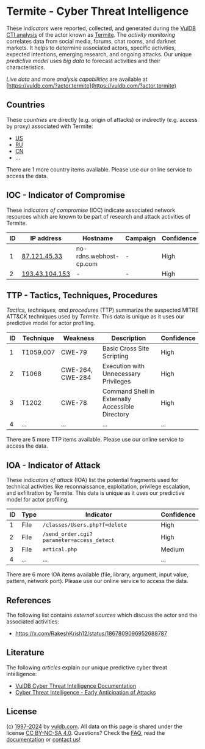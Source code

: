 # Termite - Cyber Threat Intelligence

These _indicators_ were reported, collected, and generated during the [VulDB CTI analysis](https://vuldb.com/?kb.cti) of the actor known as [Termite](https://vuldb.com/?actor.termite). The _activity monitoring_ correlates data from social media, forums, chat rooms, and darknet markets. It helps to determine associated actors, specific activities, expected intentions, emerging research, and ongoing attacks. Our unique _predictive model_ uses _big data_ to forecast activities and their characteristics.

_Live data_ and more _analysis capabilities_ are available at [https://vuldb.com/?actor.termite](https://vuldb.com/?actor.termite)

## Countries

These _countries_ are directly (e.g. origin of attacks) or indirectly (e.g. access by proxy) associated with Termite:

* [US](https://vuldb.com/?country.us)
* [RU](https://vuldb.com/?country.ru)
* [CN](https://vuldb.com/?country.cn)
* ...

There are 1 more country items available. Please use our online service to access the data.

## IOC - Indicator of Compromise

These _indicators of compromise_ (IOC) indicate associated network resources which are known to be part of research and attack activities of Termite.

ID | IP address | Hostname | Campaign | Confidence
-- | ---------- | -------- | -------- | ----------
1 | [87.121.45.33](https://vuldb.com/?ip.87.121.45.33) | no-rdns.webhost-cp.com | - | High
2 | [193.43.104.153](https://vuldb.com/?ip.193.43.104.153) | - | - | High

## TTP - Tactics, Techniques, Procedures

_Tactics, techniques, and procedures_ (TTP) summarize the suspected MITRE ATT&CK techniques used by _Termite_. This data is unique as it uses our predictive model for actor profiling.

ID | Technique | Weakness | Description | Confidence
-- | --------- | -------- | ----------- | ----------
1 | T1059.007 | CWE-79 | Basic Cross Site Scripting | High
2 | T1068 | CWE-264, CWE-284 | Execution with Unnecessary Privileges | High
3 | T1202 | CWE-78 | Command Shell in Externally Accessible Directory | High
4 | ... | ... | ... | ...

There are 5 more TTP items available. Please use our online service to access the data.

## IOA - Indicator of Attack

These _indicators of attack_ (IOA) list the potential fragments used for technical activities like reconnaissance, exploitation, privilege escalation, and exfiltration by Termite. This data is unique as it uses our predictive model for actor profiling.

ID | Type | Indicator | Confidence
-- | ---- | --------- | ----------
1 | File | `/classes/Users.php?f=delete` | High
2 | File | `/send_order.cgi?parameter=access_detect` | High
3 | File | `artical.php` | Medium
4 | ... | ... | ...

There are 6 more IOA items available (file, library, argument, input value, pattern, network port). Please use our online service to access the data.

## References

The following list contains _external sources_ which discuss the actor and the associated activities:

* https://x.com/RakeshKrish12/status/1867809096952688787

## Literature

The following _articles_ explain our unique predictive cyber threat intelligence:

* [VulDB Cyber Threat Intelligence Documentation](https://vuldb.com/?kb.cti)
* [Cyber Threat Intelligence - Early Anticipation of Attacks](https://www.scip.ch/en/?labs.20201022)

## License

(c) [1997-2024](https://vuldb.com/?kb.changelog) by [vuldb.com](https://vuldb.com/?kb.about). All data on this page is shared under the license [CC BY-NC-SA 4.0](https://creativecommons.org/licenses/by-nc-sa/4.0/). Questions? Check the [FAQ](https://vuldb.com/?kb.faq), read the [documentation](https://vuldb.com/?kb) or [contact us](https://vuldb.com/?contact)!
